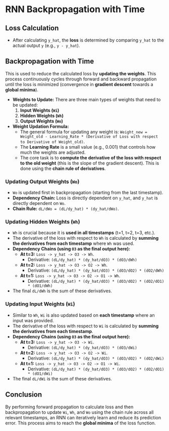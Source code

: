 # RNN Backpropagation with Time

## Loss Calculation

*   After calculating `y_hat`, the **loss** is determined by comparing `y_hat` to the actual output `y` (e.g., `y - y_hat`).

## Backpropagation with Time

This is used to reduce the calculated loss by **updating the weights**. This process continuously cycles through forward and backward propagation until the loss is minimized (convergence in **gradient descent** towards a **global minima**).

*   **Weights to Update:** There are three main types of weights that need to be updated:
    1.  **Input Weights (`Wi`)**
    2.  **Hidden Weights (`Wh`)**
    3.  **Output Weights (`Wo`)**
*   **Weight Updation Formula:**
    *   The general formula for updating any weight is:
        `Weight_new = Weight_old - Learning_Rate * (Derivative of Loss with respect to Derivative of Weight_old)`.
    *   The **Learning Rate** is a small value (e.g., 0.001) that controls how much the weights are adjusted.
    *   The core task is to **compute the derivative of the loss with respect to the old weight** (this is the slope of the gradient descent). This is done using the **chain rule of derivatives**.

### Updating Output Weights (`Wo`)

*   `Wo` is updated first in backpropagation (starting from the last timestamp).
*   **Dependency Chain:** Loss is directly dependent on `y_hat`, and `y_hat` is directly dependent on `Wo`.
*   **Chain Rule:** `dL/dWo = (dL/dy_hat) * (dy_hat/dWo)`.

### Updating Hidden Weights (`Wh`)

*   `Wh` is crucial because it is **used in all timestamps** (t=1, t=2, t=3, etc.).
*   The derivative of the loss with respect to `Wh` is calculated by **summing the derivatives from each timestamp** where `Wh` was used.
*   **Dependency Chains (using `O3` as the final output here):**
    *   **At t=3:** `Loss -> y_hat -> O3 -> Wh`.
        *   Derivative: `(dL/dy_hat) * (dy_hat/dO3) * (dO3/dWh)`
    *   **At t=2:** `Loss -> y_hat -> O3 -> O2 -> Wh`.
        *   Derivative: `(dL/dy_hat) * (dy_hat/dO3) * (dO3/dO2) * (dO2/dWh)`
    *   **At t=1:** `Loss -> y_hat -> O3 -> O2 -> O1 -> Wh`.
        *   Derivative: `(dL/dy_hat) * (dy_hat/dO3) * (dO3/dO2) * (dO2/dO1) * (dO1/dWh)`
*   The final `dL/dWh` is the sum of these derivatives.

### Updating Input Weights (`Wi`)

*   Similar to `Wh`, `Wi` is also updated based on **each timestamp** where an input was provided.
*   The derivative of the loss with respect to `Wi` is calculated by **summing the derivatives from each timestamp**.
*   **Dependency Chains (using `O3` as the final output here):**
    *   **At t=3:** `Loss -> y_hat -> O3 -> Wi`.
        *   Derivative: `(dL/dy_hat) * (dy_hat/dO3) * (dO3/dWi)`
    *   **At t=2:** `Loss -> y_hat -> O3 -> O2 -> Wi`.
        *   Derivative: `(dL/dy_hat) * (dy_hat/dO3) * (dO3/dO2) * (dO2/dWi)`
    *   **At t=1:** `Loss -> y_hat -> O3 -> O2 -> O1 -> Wi`.
        *   Derivative: `(dL/dy_hat) * (dy_hat/dO3) * (dO3/dO2) * (dO2/dO1) * (dO1/dWi)`
*   The final `dL/dWi` is the sum of these derivatives.

## Conclusion

By performing forward propagation to calculate loss and then backpropagation to update `Wi`, `Wh`, and `Wo` using the chain rule across all relevant timestamps, an RNN can iteratively learn and reduce its prediction error. This process aims to reach the **global minima** of the loss function.
